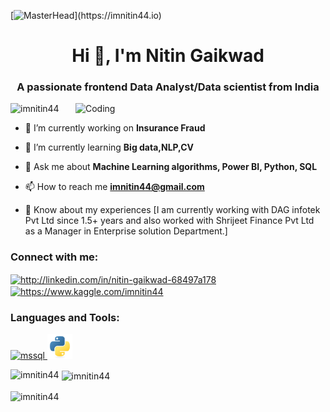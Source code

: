 [![MasterHead]([https://1.bp.blogspot.com/-7A4WynwLsM...](https://visme.co/blog/wp-content/uploads/2020/06/animated-interactive-infographics-header-wide.gif))](https://imnitin44.io)
<h1 align="center">Hi 👋, I'm Nitin Gaikwad</h1>
<h3 align="center">A passionate frontend Data Analyst/Data scientist from India</h3>
<img align="right" alt="Coding" width="400" src="https://www.mygo.ge/uploads/blog/1584023795.jpg">

<p align="left"> <img src="https://komarev.com/ghpvc/?username=imnitin44&label=Profile%20views&color=0e75b6&style=flat" alt="imnitin44" /> </p>

- 🔭 I’m currently working on **Insurance Fraud**

- 🌱 I’m currently learning **Big data,NLP,CV**

- 💬 Ask me about **Machine Learning algorithms, Power BI, Python, SQL**

- 📫 How to reach me **imnitin44@gmail.com**

- 📄 Know about my experiences [I am currently working with DAG infotek Pvt Ltd since 1.5+ years and also worked with Shrijeet Finance Pvt Ltd as a Manager in Enterprise solution Department.]

<h3 align="left">Connect with me:</h3>
<p align="left">
<a href="https://linkedin.com/in/http://linkedin.com/in/nitin-gaikwad-68497a178" target="blank"><img align="center" src="https://raw.githubusercontent.com/rahuldkjain/github-profile-readme-generator/master/src/images/icons/Social/linked-in-alt.svg" alt="http://linkedin.com/in/nitin-gaikwad-68497a178" height="30" width="40" /></a>
<a href="https://kaggle.com/https://www.kaggle.com/imnitin44" target="blank"><img align="center" src="https://raw.githubusercontent.com/rahuldkjain/github-profile-readme-generator/master/src/images/icons/Social/kaggle.svg" alt="https://www.kaggle.com/imnitin44" height="30" width="40" /></a>
</p>

<h3 align="left">Languages and Tools:</h3>
<p align="left"> <a href="https://www.microsoft.com/en-us/sql-server" target="_blank" rel="noreferrer"> <img src="https://www.svgrepo.com/show/303229/microsoft-sql-server-logo.svg" alt="mssql" width="40" height="40"/> </a> <a href="https://www.python.org" target="_blank" rel="noreferrer"> <img src="https://raw.githubusercontent.com/devicons/devicon/master/icons/python/python-original.svg" alt="python" width="40" height="40"/> </a> </p>

<p><img align="left" src="https://github-readme-stats.vercel.app/api/top-langs?username=imnitin44&show_icons=true&locale=en&layout=compact" alt="imnitin44" /></p>

<p>&nbsp;<img align="center" src="https://github-readme-stats.vercel.app/api?username=imnitin44&show_icons=true&locale=en" alt="imnitin44" /></p>

<p><img align="center" src="https://github-readme-streak-stats.herokuapp.com/?user=imnitin44&" alt="imnitin44" /></p>
